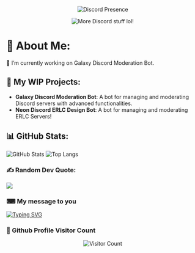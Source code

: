 <p align="center">
    <img alt="Discord Presence" src="https://lanyard.cnrad.dev/api/1038956642139656194">
</p>
<p align="center">
 <img alt="More Discord stuff lol!" src="https://discord.c99.nl/widget/theme-4/1038956642139656194.png">
</p>

# 💫 About Me:
🔭 I’m currently working on Galaxy Discord Moderation Bot.

## 🚀 My WIP Projects:
- **Galaxy Discord Moderation Bot**: A bot for managing and moderating Discord servers with advanced functionalities.
- **Neon Discord ERLC Design Bot**: A bot for managing and moderating ERLC Servers!

## 📊 GitHub Stats:
![GitHub Stats](https://github-readme-stats.vercel.app/api?username=MxsonnGithub&show_icons=true&theme=radical)
![Top Langs](https://github-readme-stats.vercel.app/api/top-langs/?username=MxsonnGithub&layout=compact&theme=radical)

### ✍️ Random Dev Quote:
![](https://quotes-github-readme.vercel.app/api?type=horizontal&theme=radical)

### ⌨ My message to you
<a href="https://git.io/typing-svg"><img src="https://readme-typing-svg.demolab.com?font=Fira+Code&pause=1000&width=435&lines=Hello!;I+know+CSS%2C+HTML%2C+Javascript;Discord.js%2C+Node.js+;And+learning+more.;%22Never+back+down+never+what%3F%22;Just+keep+trying+untill+it+works." alt="Typing SVG" /></a>

### 🔢 Github Profile Visitor Count
<p align="center">
    <img alt="Visitor Count" src="https://profile-counter.glitch.me/MxsonnGithub/count.svg">
</p>
